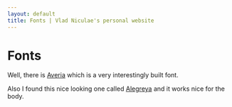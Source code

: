 ```yaml
---
layout: default
title: Fonts | Vlad Niculae's personal website
---
```


# Fonts

Well, there is [Averia](http://iotic.com/averia/) which is a very interestingly
built font.

Also I found this nice looking one called 
[Alegreya](http://www.fontsquirrel.com/fonts/alegreya) and it works nice for
the body.
